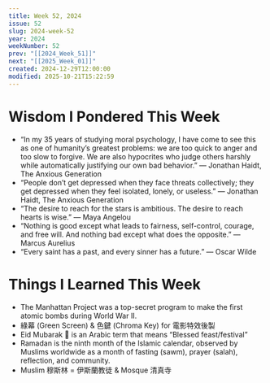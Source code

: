 ```yaml
---
title: Week 52, 2024
issue: 52
slug: 2024-week-52
year: 2024
weekNumber: 52
prev: "[[2024_Week_51]]"
next: "[[2025_Week_01]]"
created: 2024-12-29T12:00:00
modified: 2025-10-21T15:22:59
---
```


# Wisdom I Pondered This Week

* “In my 35 years of studying moral psychology, I have come to see this as one of humanity’s greatest problems: we are too quick to anger and too slow to forgive. We are also hypocrites who judge others harshly while automatically justifying our own bad behavior.” ― Jonathan Haidt, The Anxious Generation
* “People don’t get depressed when they face threats collectively; they get depressed when they feel isolated, lonely, or useless.” — Jonathan Haidt, The Anxious Generation
* “The desire to reach for the stars is ambitious. The desire to reach hearts is wise.” — Maya Angelou
* “Nothing is good except what leads to fairness, self-control, courage, and free will. And nothing bad except what does the opposite.” — Marcus Aurelius
* “Every saint has a past, and every sinner has a future.” — Oscar Wilde

# Things I Learned This Week

* The Manhattan Project was a top-secret program to make the first atomic bombs during World War II.
* 綠幕 (Green Screen) \& 色鍵 (Chroma Key) for 電影特效後製
* Eid Mubarak 🎉 is an Arabic term that means “Blessed feast/festival”
* Ramadan is the ninth month of the Islamic calendar, observed by Muslims worldwide as a month of fasting (sawm), prayer (salah), reflection, and community.
* Muslim 穆斯林 = 伊斯蘭教徒 \& Mosque 清真寺
